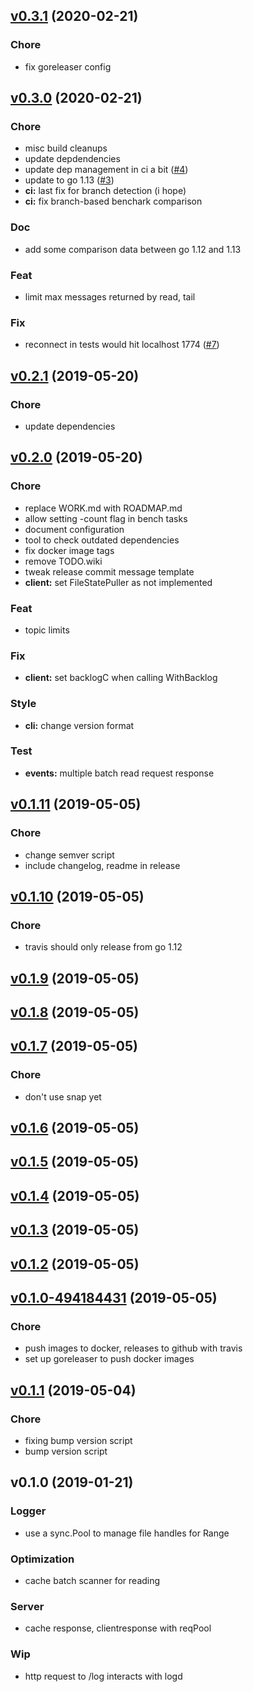 
<a name="v0.3.1"></a>
## [v0.3.1](https://github.com/jeffrom/logd/compare/v0.3.0...v0.3.1) (2020-02-21)

### Chore

* fix goreleaser config


<a name="v0.3.0"></a>
## [v0.3.0](https://github.com/jeffrom/logd/compare/v0.2.1...v0.3.0) (2020-02-21)

### Chore

* misc build cleanups
* update depdendencies
* update dep management in ci a bit ([#4](https://github.com/jeffrom/logd/issues/4))
* update to go 1.13 ([#3](https://github.com/jeffrom/logd/issues/3))
* **ci:** last fix for branch detection (i hope)
* **ci:** fix branch-based benchark comparison

### Doc

* add some comparison data between go 1.12 and 1.13

### Feat

* limit max messages returned by read, tail

### Fix

* reconnect in tests would hit localhost 1774 ([#7](https://github.com/jeffrom/logd/issues/7))


<a name="v0.2.1"></a>
## [v0.2.1](https://github.com/jeffrom/logd/compare/v0.2.0...v0.2.1) (2019-05-20)

### Chore

* update dependencies


<a name="v0.2.0"></a>
## [v0.2.0](https://github.com/jeffrom/logd/compare/v0.1.11...v0.2.0) (2019-05-20)

### Chore

* replace WORK.md with ROADMAP.md
* allow setting -count flag in bench tasks
* document configuration
* tool to check outdated dependencies
* fix docker image tags
* remove TODO.wiki
* tweak release commit message template
* **client:** set FileStatePuller as not implemented

### Feat

* topic limits

### Fix

* **client:** set backlogC when calling WithBacklog

### Style

* **cli:** change version format

### Test

* **events:** multiple batch read request response


<a name="v0.1.11"></a>
## [v0.1.11](https://github.com/jeffrom/logd/compare/v0.1.10...v0.1.11) (2019-05-05)

### Chore

* change semver script
* include changelog, readme in release


<a name="v0.1.10"></a>
## [v0.1.10](https://github.com/jeffrom/logd/compare/v0.1.9...v0.1.10) (2019-05-05)

### Chore

* travis should only release from go 1.12


<a name="v0.1.9"></a>
## [v0.1.9](https://github.com/jeffrom/logd/compare/v0.1.8...v0.1.9) (2019-05-05)


<a name="v0.1.8"></a>
## [v0.1.8](https://github.com/jeffrom/logd/compare/v0.1.7...v0.1.8) (2019-05-05)


<a name="v0.1.7"></a>
## [v0.1.7](https://github.com/jeffrom/logd/compare/v0.1.6...v0.1.7) (2019-05-05)

### Chore

* don't use snap yet


<a name="v0.1.6"></a>
## [v0.1.6](https://github.com/jeffrom/logd/compare/v0.1.5...v0.1.6) (2019-05-05)


<a name="v0.1.5"></a>
## [v0.1.5](https://github.com/jeffrom/logd/compare/v0.1.4...v0.1.5) (2019-05-05)


<a name="v0.1.4"></a>
## [v0.1.4](https://github.com/jeffrom/logd/compare/v0.1.3...v0.1.4) (2019-05-05)


<a name="v0.1.3"></a>
## [v0.1.3](https://github.com/jeffrom/logd/compare/v0.1.2...v0.1.3) (2019-05-05)


<a name="v0.1.2"></a>
## [v0.1.2](https://github.com/jeffrom/logd/compare/v0.1.0-494184431...v0.1.2) (2019-05-05)


<a name="v0.1.0-494184431"></a>
## [v0.1.0-494184431](https://github.com/jeffrom/logd/compare/v0.1.1...v0.1.0-494184431) (2019-05-05)

### Chore

* push images to docker, releases to github with travis
* set up goreleaser to push docker images


<a name="v0.1.1"></a>
## [v0.1.1](https://github.com/jeffrom/logd/compare/v0.1.0...v0.1.1) (2019-05-04)

### Chore

* fixing bump version script
* bump version script


<a name="v0.1.0"></a>
## v0.1.0 (2019-01-21)

### Logger

* use a sync.Pool to manage file handles for Range

### Optimization

* cache batch scanner for reading

### Server

* cache response, clientresponse with reqPool

### Wip

* http request to /log interacts with logd

